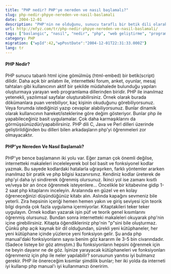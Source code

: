 ```yaml
---
title: "PHP nedir? PHP'ye nereden ve nasıl başlamalı?"
slug: php-nedir-phpye-nereden-ve-nasil-baslamali
date: 2004-12-01
description: "PHP'nin ne olduğunu, sunucu taraflı bir betik dili olarak nasıl çalıştığını ve web geliştirmede neden önemli olduğunu anlatan bir başlangıç rehberi. PHP öğrenmeye nereden ve nasıl başlanacağına dair pratik ipuçları ve yöntemler."
url: http://mfyz.com/tr/php-nedir-phpye-nereden-ve-nasil-baslamali/
tags: ["baslangic", "nasil", "nedir", "php", "web geliştirme", "programlama", "sunucu taraflı", "betik dili", "öğrenme"]
category: PHP
migration: {"wpId":42,"wpPostDate":"2004-12-01T22:31:33.000Z"}
lang: tr
---
```


#### PHP Nedir?

PHP sunucu tabanlı html içine gömülmüş (html-embed) bir betik(script) dilidir. Daha açık bir anlatım ile, internetteki forum, anket, oyunlar, mesaj tahtaları gibi kullanıcının aktif bir şekilde müdahalede bulunduğu yapıları oluşturmaya yarayan web programlama dillerinden biridir. PHP ile inanılmaz yetenekli, yazılımsal sayfalar oluşturabilirsiniz. Örnek olarak burada dökümanlara puan verebiliyor, kaç kişinin okuduğunu görebiliyorsunuz. Veya forumda istediğinizi yazıp cevaplar alabiliyorsunuz. Bunlar dinamik olarak kullanıcının hareket/isteklerine göre değim gösteriyor. Bunlar php ile yapabileceğiniz basit uygulamalar. Çok daha karmaşıklarını da görmüşsünüzdür/yapabilirsiniz. PHP dili C, Java ve Perl dilleri üzerinde geliştirildiğinden bu dilleri bilen arkadaşların php'yi öğrenmeleri zor olmayacaktır.

#### PHP'ye Nereden Ve Nasıl Başlamalı?

PHP'ye bence başlamanın iki yolu var. Eğer zaman çok önemli değilse, internetteki makaleleri inceleleyerek bol bol basit ve fonksiyonel kodlar yazmak. Bu sayede kodlardaki hatalarla uğraşırken, farklı yöntemler ararken inanılmaz bir pratik ve php bilgisi kazanırsınız. Kendiniz kodlar üreterek de php'yi daha iyi sindirerek öğrenmiş olursunuz. İkinci yol ise zamanı kısıtlı ve/veya bir an önce öğrenmek isteyenlere... Öncelikle bir kitabevine gidip 1-2 saat php kitaplarını inceleyin. Aralarında en güzel ve en kolay öğreneceğinizi düşündüğünüz kitabı alın. Aslında kapağını sevmeniz bile yeterli. Zira hepsinin içeriği hemen hemen yakın ve giriş seviyesi için teorik bilgi dışında çok fazla uygulama içermiyorlar. Kitaptakileri teker teker uygulayın. Örnek kodları yazarak işin püf ve teorik genel kısımlarını öğrenmiş olursunuz. Bundan sonra internetteki makaleleri okuyarak php'nin içine girebilirsiniz. Kitapta öğendikleriniz php'nin "p"sini bile oluşturmaz. Çünkü php açık kaynak bir dil olduğundan, sürekli yeni kütüphaneler, her yeni kütüphane içinde yüzlerce yeni fonksiyon gelir. Şu anda php manual'daki fonksiyonların sayısı benim göz kararım ile 3-5 bin civarındadır. (Sadece listeye bir göz atmıştım.) Bu fonksiyonların hepsini öğrenmek için ne beyin dayanır ne de göz. İşinize yarayacak kütüphaneleri ve fonksiyonları öğrenmeniz için php ile neler yapılabilir? sorusunun yanıtısı iyi bulmanız gerekir. PHP ile önereceğim kısımlar şimdilik bunlar; her iki yolda da interneti iyi kullanıp php manual'ı iyi kullanmanızı öneririm.
